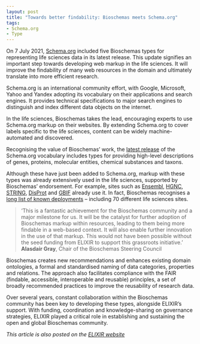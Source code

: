 ```yaml
---
layout: post
title: "Towards better findability: Bioschemas meets Schema.org"
tags:
- Schema.org
- Type
---
```

On 7 July 2021, [Schema.org](https://schema.org) included five Bioschemas types for representing life sciences data in its latest release. This update signifies an important step towards developing web markup in the life sciences. It will improve the findability of many web resources in the domain and ultimately translate into more efficient research.

Schema.org is an international community effort, with Google, Microsoft, Yahoo and Yandex adopting its vocabulary on their applications and search engines. It provides technical specifications to major search engines to distinguish and index different data objects on the internet.

In the life sciences, Bioschemas takes the lead, encouraging experts to use Schema.org markup on their websites. By extending Schema.org to cover labels specific to the life sciences, content can be widely machine-automated and discovered.

Recognising the value of Bioschemas’ work, the [latest release](https://schema.org/docs/releases.html#v13.0) of the Schema.org vocabulary includes types for providing high-level descriptions of genes, proteins, molecular entities, chemical substances and taxons.

Although these have just been added to Schema.org, markup with these types was already extensively used in the life sciences, supported by Bioschemas’ endorsement. For example, sites such as [Ensembl](http://www.ensembl.org/), [HGNC](http://www.genenames.org/), [STRING](https://string-db.org/), [DisProt](https://disprot.org/) and [GBIF](https://www.gbif.org/) already use it. In fact, Bioschemas recognises a [long list of known deployments](https://bioschemas.org/liveDeploys/) – including 70 different life sciences sites.

> ‘This is a fantastic achievement for the Bioschemas community and a major milestone for us. It will be the catalyst for further adoption of Bioschemas markup within resources, leading to them being more findable in a web-based context. It will also enable further innovation in the use of that markup. This would not have been possible without the seed funding from ELIXIR to support this grassroots initiative.’  
__Alasdair Gray__, Chair of the Bioschemas Steering Council

Bioschemas creates new recommendations and enhances existing domain ontologies, a formal and standardised naming of data categories, properties and relations. The approach also facilitates compliance with the FAIR (findable, accessible, interoperable and reusable) principles, a set of broadly recommended practices to improve the reusability of research data.

Over several years, constant collaboration within the Bioschemas community has been key to developing these types, alongside ELIXIR’s support. With funding, coordination and knowledge-sharing on governance strategies, ELIXIR played a critical role in establishing and sustaining the open and global Bioschemas community.

_This article is also posted on the [ELIXIR website](https://elixir-europe.org/news/towards-better-findability-bioschemas-meets-schemaorg)_
